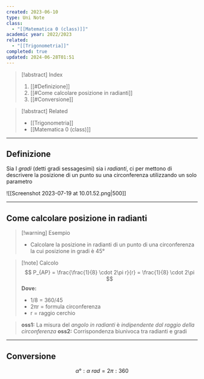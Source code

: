 ```yaml
---
created: 2023-06-10
type: Uni Note
class:
  - "[[Matematica 0 (class)]]"
academic year: 2022/2023
related:
  - "[[Trigonometria]]"
completed: true
updated: 2024-06-28T01:51
---
```


>[!abstract] Index
>1. [[#Definizione]]
>2. [[#Come calcolare posizione in radianti]]
>3. [[#Conversione]]

>[!abstract] Related
>- [[Trigonometria]]
>- [[Matematica 0 (class)]]

---
## Definizione

Sia I *gradi* (detti gradi sessagesimi) sia i *radianti*, ci per mettono di descrivere la posizione di un punto su una circonferenza utilizzando un solo parametro

![[Screenshot 2023-07-19 at 10.01.52.png|500]]

---
## Come calcolare posizione in radianti

>[!warning] Esempio
>- Calcolare la posizione in radianti di un punto di una circonferenza la cui posizione in gradi è 45°

>[!note] Calcolo
>$$ P_{AP} = \frac{\frac{1}{8} \cdot 2\pi r}{r} = \frac{1}{8} \cdot 2\pi $$
>**Dove:**
>- 1/8 = 360/45
>- 2πr = formula circonferenza 
>- r = raggio cerchio

>**oss1:** La misura del *angolo in radianti* è *indipendente dal raggio della circonferenza*
>**oss2:** Corrispondenza biunivoca tra radianti e gradi

---
## Conversione

$$\alpha ° :  \alpha \ rad = 2\pi : 360$$
